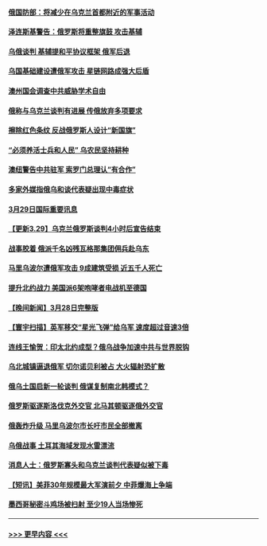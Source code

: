 #### [俄国防部：将减少在乌克兰首都附近的军事活动](../pages/prog202/a103386782.md?t=03300351) 
#### [泽连斯基警告：俄罗斯将重整旗鼓 攻击基辅](../pages/prog202/a103386769.md?t=03300351) 
#### [乌俄谈判 基辅提和平协议框架 俄军后退](../pages/prog202/a103386729.md?t=03300351) 
#### [乌国基础建设遭俄军攻击 星链网路成强大后盾](../pages/prog202/a103386638.md?t=03300351) 
#### [澳州国会调查中共威胁学术自由](../pages/prog202/a103386637.md?t=03300351) 
#### [俄称与乌克兰谈判有进展 传俄放弃多项要求](../pages/prog202/a103386627.md?t=03300351) 
#### [擦除红色条纹 反战俄罗斯人设计“新国旗”](../pages/prog202/a103386516.md?t=03300351) 
#### [“必须养活士兵和人民” 乌农民坚持耕种](../pages/prog202/a103386509.md?t=03300351) 
#### [澳纽警告中共驻军 索罗门总理认“有合作”](../pages/prog202/a103386404.md?t=03300351) 
#### [多家外媒指俄乌和谈代表疑出现中毒症状](../pages/prog202/a103386391.md?t=03300351) 
#### [3月29日国际重要讯息](../pages/prog202/a103386385.md?t=03300351) 
#### [【更新3.29】乌克兰俄罗斯谈判4小时后宣告结束](../pages/prog202/a103386375.md?t=03300351) 
#### [战事胶着 俄派千名凶残瓦格那集团佣兵赴乌东](../pages/prog202/a103386357.md?t=03300351) 
#### [马里乌波尔遭俄军攻击 9成建筑受损 近五千人死亡](../pages/prog202/a103386345.md?t=03300351) 
#### [提升北约战力 美国派6架咆哮者电战机至德国](../pages/prog202/a103386327.md?t=03300351) 
#### [【晚间新闻】3月28日完整版](../pages/prog202/a103386214.md?t=03300351) 
#### [【寰宇扫描】英军移交“星光飞弹”给乌军 速度超过音速3倍](../pages/prog202/a103385967.md?t=03300351) 
#### [连线王愉贺：印太北约成型？俄乌战争加速中共与世界脱钩](../pages/prog202/a103386218.md?t=03300351) 
#### [乌北城镇逼退俄军 切尔诺贝利被占 大火辐射恐扩散](../pages/prog202/a103386204.md?t=03300351) 
#### [俄乌土国启新一轮谈判 俄谋复制南北韩模式？](../pages/prog202/a103386241.md?t=03300351) 
#### [俄罗斯驱逐斯洛伐克外交官 北马其顿驱逐俄外交官](../pages/prog202/a103386189.md?t=03300351) 
#### [俄轰炸升级 马里乌波尔市长吁市民全部撤离](../pages/prog202/a103386024.md?t=03300351) 
#### [乌俄战事 土耳其海域发现水雷漂流](../pages/prog202/a103386150.md?t=03300351) 
#### [消息人士：俄罗斯寡头和乌克兰谈判代表疑似被下毒](../pages/prog202/a103386089.md?t=03300351) 
#### [【短讯】美菲30年规模最大军演前夕 中菲爆海上争端](../pages/prog202/a103385937.md?t=03300351) 
#### [墨西哥秘密斗鸡场被扫射 至少19人当场惨死](../pages/prog202/a103386037.md?t=03300351) 

----
#### [ >>> 更早内容 <<< ](../indexes/prog202-earlier.md)
